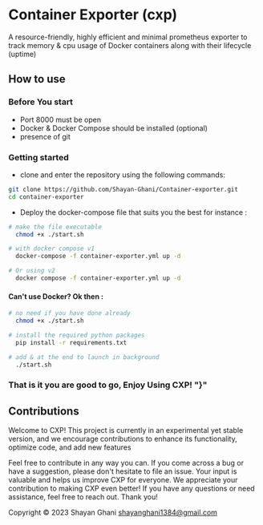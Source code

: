 # Container Exporter (cxp)

A resource-friendly, highly efficient and minimal prometheus exporter to track memory & cpu usage of Docker containers along with their lifecycle (uptime)

## How to use

### Before You start
 - Port 8000 must be open
 - Docker & Docker Compose should be installed (optional)
 - presence of git

### Getting started
- clone and enter the repository using the following commands:
```bash
git clone https://github.com/Shayan-Ghani/Container-exporter.git
cd container-exporter
```
- Deploy the docker-compose file that suits you the best for instance :
```bash 
# make the file executable
  chmod +x ./start.sh

# with docker compose v1
  docker-compose -f container-exporter.yml up -d

# Or using v2
  docker compose -f container-exporter.yml up -d
```

#### Can't use Docker? Ok then :
```bash
# no need if you have done already
  chmod +x ./start.sh

# install the required python packages
  pip install -r requirements.txt

# add & at the end to launch in background
  ./start.sh 

``` 

### That is it you are good to go, Enjoy Using CXP! "}"


## Contributions
Welcome to CXP! This project is currently in an experimental yet stable version, and we encourage contributions to enhance its functionality, optimize code, and add new features

Feel free to contribute in any way you can. If you come across a bug or have a suggestion, please don't hesitate to file an issue. Your input is valuable and helps us improve CXP for everyone. We appreciate your contribution to making CXP even better! If you have any questions or need assistance, feel free to reach out. Thank you!

Copyright © 2023 Shayan Ghani shayanghani1384@gmail.com